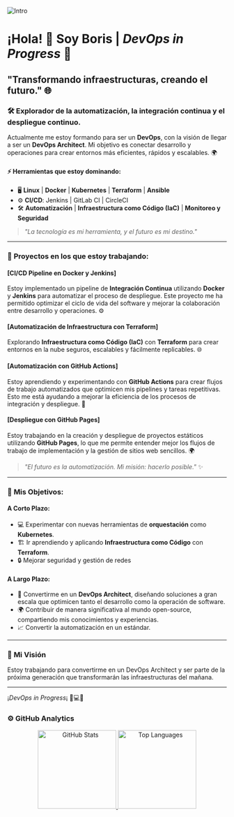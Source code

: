 <!--![Intro](https://media.licdn.com/dms/image/v2/D4E22AQG-4AuEEwG0IA/feedshare-shrink_800/feedshare-shrink_800/0/1728303442346?e=1736380800&v=beta&t=aZc1WGUT8YS2p--3K5L09_3Ew-gnqfHrrIuy28spYJc) -->
![Intro](https://i.pinimg.com/originals/72/e9/c3/72e9c33f3327bfb2485c80b3188e41fb.gif)
# ¡Hola! 👋 Soy **Boris** | *DevOps in Progress* 🚀  
## "Transformando infraestructuras, creando el futuro." 🌐

### 🛠️ **Explorador de la automatización, la integración continua y el despliegue continuo.**  
Actualmente me estoy formando para ser un **DevOps**, con la visión de llegar a ser un **DevOps Architect**. Mi objetivo es conectar desarrollo y operaciones para crear entornos más eficientes, rápidos y escalables. 🌍

#### ⚡ **Herramientas que estoy dominando:**

- 🖥️ **Linux** | **Docker** | **Kubernetes** | **Terraform** | **Ansible**
- ⚙️ **CI/CD**: Jenkins | GitLab CI | CircleCI
- 🛠️ **Automatización** | **Infraestructura como Código (IaC)** | **Monitoreo y Seguridad**

> *"La tecnología es mi herramienta, y el futuro es mi destino."*

---

### 🚀 **Proyectos en los que estoy trabajando:**

#### [CI/CD Pipeline en Docker y Jenkins]  
Estoy implementado un pipeline de **Integración Continua** utilizando **Docker** y **Jenkins** para automatizar el proceso de despliegue. Este proyecto me ha permitido optimizar el ciclo de vida del software y mejorar la colaboración entre desarrollo y operaciones. ⚙️

#### [Automatización de Infraestructura con Terraform]  
Explorando  **Infraestructura como Código (IaC)** con **Terraform** para crear entornos en la nube seguros, escalables y fácilmente replicables. 🌐

#### [Automatización con GitHub Actions]  
Estoy aprendiendo y experimentando con **GitHub Actions** para crear flujos de trabajo automatizados que optimicen mis pipelines y tareas repetitivas. Esto me está ayudando a mejorar la eficiencia de los procesos de integración y despliegue. 🔄

#### [Despliegue con GitHub Pages]  
Estoy trabajando en la creación y despliegue de proyectos estáticos utilizando **GitHub Pages**, lo que me permite entender mejor los flujos de trabajo de implementación y la gestión de sitios web sencillos. 🌍

> *"El futuro es la automatización. Mi misión: hacerlo posible."* ✨

---

### 🌟 **Mis Objetivos:**

#### **A Corto Plazo**:
- 💻 Experimentar con nuevas herramientas de **orquestación** como **Kubernetes**.
- 🏗️ Ir aprendiendo y aplicando **Infraestructura como Código** con **Terraform**.
- 🔒 Mejorar seguridad y gestión de redes

#### **A Largo Plazo**:
- 🚀 Convertirme en un **DevOps Architect**, diseñando soluciones a gran escala que optimicen tanto el desarrollo como la operación de software.
- 🌍 Contribuir de manera significativa al mundo open-source, compartiendo mis conocimientos y experiencias.
- 📈 Convertir la automatización en un estándar.

---

### 🌱 **Mi Visión**  
Estoy trabajando para convertirme en un DevOps Architect y ser parte de la próxima generación que transformarán las infraestructuras del mañana.

---

¡*DevOps in Progress*¡ 🚀💻🚀  

### ⚙️ GitHub Analytics

<p align="center">
  <a href="https://github.com/borizSam">
    <!-- GitHub Stats -->
    <img height="180em" src="https://github-readme-stats-eight-theta.vercel.app/api?username=borizSam&show_icons=true&theme=algolia&include_all_commits=true&count_private=true" alt="GitHub Stats"/>
    <!-- Top Languages -->
    <img height="180em" src="https://github-readme-stats-eight-theta.vercel.app/api/top-langs/?username=borizSam&layout=compact&langs_count=8&theme=algolia" alt="Top Languages"/>
  </a>
</p>


